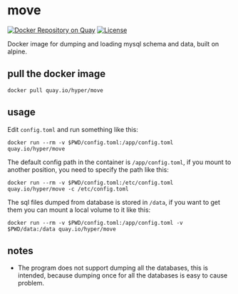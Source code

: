 # move

[![Docker Repository on Quay](https://quay.io/repository/hyper/move/status "Docker Repository on Quay")](https://quay.io/repository/hyper/move)
[![License](https://img.shields.io/github/license/hyperjiang/move.svg)](https://github.com/hyperjiang/move)

Docker image for dumping and loading mysql schema and data, built on alpine.

## pull the docker image

```
docker pull quay.io/hyper/move
```

## usage

Edit `config.toml` and run something like this:

```
docker run --rm -v $PWD/config.toml:/app/config.toml quay.io/hyper/move
```

The default config path in the container is `/app/config.toml`, if you mount to another position, you need to specify the path like this:

```
docker run --rm -v $PWD/config.toml:/etc/config.toml quay.io/hyper/move -c /etc/config.toml
```

The sql files dumped from database is stored in `/data`, if you want to get them you can mount a local volume to it like this:

```
docker run --rm -v $PWD/config.toml:/app/config.toml -v $PWD/data:/data quay.io/hyper/move
```

## notes

- The program does not support dumping all the databases, this is intended, because dumping once for all the databases is easy to cause problem.
